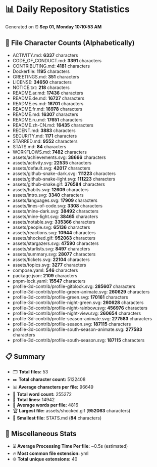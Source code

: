 # 📊 Daily Repository Statistics
Generated on ⏰ **Sep 01, Monday 10:10:53 AM**

## 📂 File Character Counts (Alphabetically)
- ACTIVITY.md: **6337** characters
- CODE_OF_CONDUCT.md: **3391** characters
- CONTRIBUTING.md: **4181** characters
- Dockerfile: **1195** characters
- GREETINGS.md: **351** characters
- LICENSE: **34650** characters
- NOTICE.txt: **218** characters
- README.ar.md: **17436** characters
- README.de.md: **16727** characters
- README.es.md: **16701** characters
- README.fr.md: **16978** characters
- README.md: **16307** characters
- README.ru.md: **17651** characters
- README.zh-CN.md: **16435** characters
- RECENT.md: **3883** characters
- SECURITY.md: **1171** characters
- STARRED.md: **9552** characters
- STATS.md: **84** characters
- WORKFLOWS.md: **7482** characters
- assets/achievements.svg: **38666** characters
- assets/activity.svg: **22535** characters
- assets/default.svg: **42017** characters
- assets/github-snake-dark.svg: **111223** characters
- assets/github-snake-light.svg: **111223** characters
- assets/github-snake.gif: **376584** characters
- assets/habits.svg: **12609** characters
- assets/intro.svg: **3340** characters
- assets/languages.svg: **17909** characters
- assets/lines-of-code.svg: **3308** characters
- assets/mine-dark.svg: **38492** characters
- assets/mine-light.svg: **38465** characters
- assets/notable.svg: **335366** characters
- assets/people.svg: **65136** characters
- assets/reactions.svg: **10944** characters
- assets/shocked.gif: **952063** characters
- assets/stargazers.svg: **47590** characters
- assets/starlists.svg: **8497** characters
- assets/summary.svg: **28077** characters
- assets/tickets.svg: **22104** characters
- assets/topics.svg: **3277** characters
- compose.yaml: **546** characters
- package.json: **2109** characters
- pnpm-lock.yaml: **15547** characters
- profile-3d-contrib/profile-gitblock.svg: **285607** characters
- profile-3d-contrib/profile-green-animate.svg: **260629** characters
- profile-3d-contrib/profile-green.svg: **170161** characters
- profile-3d-contrib/profile-night-green.svg: **260628** characters
- profile-3d-contrib/profile-night-rainbow.svg: **456976** characters
- profile-3d-contrib/profile-night-view.svg: **260654** characters
- profile-3d-contrib/profile-season-animate.svg: **277583** characters
- profile-3d-contrib/profile-season.svg: **187115** characters
- profile-3d-contrib/profile-south-season-animate.svg: **277583** characters
- profile-3d-contrib/profile-south-season.svg: **187115** characters

## 📋 Summary
- 🗂️ **Total files:** 53
- ✒️ **Total character count:** 5122408
- 📊 **Average characters per file:** 96649
- 📝 **Total word count:** 255272
- 🧾 **Total lines:** 14942
- 📐 **Average words per file:** 4816
- 🏆 **Largest file:** assets/shocked.gif (**952063** characters)
- 🥉 **Smallest file:** STATS.md (**84** characters)

## 🌟 Miscellaneous Stats
- ⌛ **Average Processing Time Per file:** ~0.5s (estimated)
- 🔥 **Most common file extension:** yml
- 🌐 **Total unique extensions:** 40
